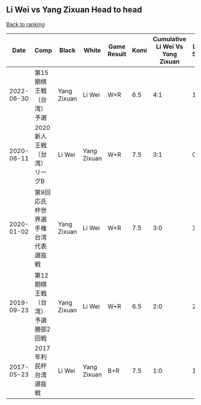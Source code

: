 ## Li Wei vs Yang Zixuan Head to head

[Back to ranking](../../index.md)




| **Date** | **Comp** | **Black** | **White** | **Game Result** | **Komi** | **Cumulative Li Wei Vs Yang Zixuan** | **Li Wei Streak** | **Yang Zixuan Streak** | 
| --- | --- | --- | --- | --- | --- | --- | --- | --- |
| 2022-06-30 | 第15期棋王戦（台湾）予選 | Yang Zixuan | Li Wei | W+R | 6.5 | 4:1 | 1 | 0 | 
| 2020-06-11 | 2020新人王戦（台湾）リーグB | Li Wei | Yang Zixuan | W+R | 7.5 | 3:1 | 0 | 1 | 
| 2020-01-02 | 第9回応氏杯世界選手権台湾代表選抜戦 | Yang Zixuan | Li Wei | W+R | 7.5 | 3:0 | 3 | 0 | 
| 2019-09-23 | 第12期棋王戦（台湾）予選勝部2回戦 | Yang Zixuan | Li Wei | W+R | 6.5 | 2:0 | 2 | 0 | 
| 2017-05-23 | 2017年利民杯台湾選抜戦 | Li Wei | Yang Zixuan | B+R | 7.5 | 1:0 | 1 | 0 |




